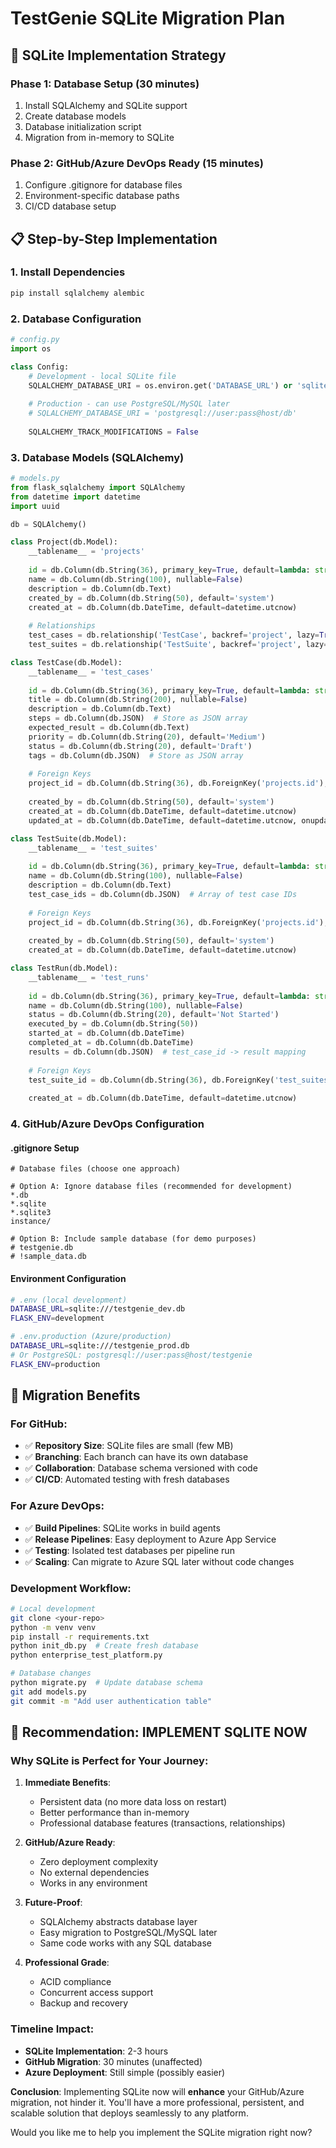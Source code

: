 # TestGenie SQLite Migration Plan

## 🎯 SQLite Implementation Strategy

### **Phase 1: Database Setup (30 minutes)**
1. Install SQLAlchemy and SQLite support
2. Create database models
3. Database initialization script
4. Migration from in-memory to SQLite

### **Phase 2: GitHub/Azure DevOps Ready (15 minutes)**
1. Configure .gitignore for database files
2. Environment-specific database paths
3. CI/CD database setup

## 📋 Step-by-Step Implementation

### **1. Install Dependencies**
```bash
pip install sqlalchemy alembic
```

### **2. Database Configuration**
```python
# config.py
import os

class Config:
    # Development - local SQLite file
    SQLALCHEMY_DATABASE_URI = os.environ.get('DATABASE_URL') or 'sqlite:///testgenie.db'
    
    # Production - can use PostgreSQL/MySQL later
    # SQLALCHEMY_DATABASE_URI = 'postgresql://user:pass@host/db'
    
    SQLALCHEMY_TRACK_MODIFICATIONS = False
```

### **3. Database Models** (SQLAlchemy)
```python
# models.py
from flask_sqlalchemy import SQLAlchemy
from datetime import datetime
import uuid

db = SQLAlchemy()

class Project(db.Model):
    __tablename__ = 'projects'
    
    id = db.Column(db.String(36), primary_key=True, default=lambda: str(uuid.uuid4()))
    name = db.Column(db.String(100), nullable=False)
    description = db.Column(db.Text)
    created_by = db.Column(db.String(50), default='system')
    created_at = db.Column(db.DateTime, default=datetime.utcnow)
    
    # Relationships
    test_cases = db.relationship('TestCase', backref='project', lazy=True)
    test_suites = db.relationship('TestSuite', backref='project', lazy=True)

class TestCase(db.Model):
    __tablename__ = 'test_cases'
    
    id = db.Column(db.String(36), primary_key=True, default=lambda: str(uuid.uuid4()))
    title = db.Column(db.String(200), nullable=False)
    description = db.Column(db.Text)
    steps = db.Column(db.JSON)  # Store as JSON array
    expected_result = db.Column(db.Text)
    priority = db.Column(db.String(20), default='Medium')
    status = db.Column(db.String(20), default='Draft')
    tags = db.Column(db.JSON)  # Store as JSON array
    
    # Foreign Keys
    project_id = db.Column(db.String(36), db.ForeignKey('projects.id'), nullable=False)
    
    created_by = db.Column(db.String(50), default='system')
    created_at = db.Column(db.DateTime, default=datetime.utcnow)
    updated_at = db.Column(db.DateTime, default=datetime.utcnow, onupdate=datetime.utcnow)

class TestSuite(db.Model):
    __tablename__ = 'test_suites'
    
    id = db.Column(db.String(36), primary_key=True, default=lambda: str(uuid.uuid4()))
    name = db.Column(db.String(100), nullable=False)
    description = db.Column(db.Text)
    test_case_ids = db.Column(db.JSON)  # Array of test case IDs
    
    # Foreign Keys
    project_id = db.Column(db.String(36), db.ForeignKey('projects.id'), nullable=False)
    
    created_by = db.Column(db.String(50), default='system')
    created_at = db.Column(db.DateTime, default=datetime.utcnow)

class TestRun(db.Model):
    __tablename__ = 'test_runs'
    
    id = db.Column(db.String(36), primary_key=True, default=lambda: str(uuid.uuid4()))
    name = db.Column(db.String(100), nullable=False)
    status = db.Column(db.String(20), default='Not Started')
    executed_by = db.Column(db.String(50))
    started_at = db.Column(db.DateTime)
    completed_at = db.Column(db.DateTime)
    results = db.Column(db.JSON)  # test_case_id -> result mapping
    
    # Foreign Keys
    test_suite_id = db.Column(db.String(36), db.ForeignKey('test_suites.id'), nullable=False)
    
    created_at = db.Column(db.DateTime, default=datetime.utcnow)
```

### **4. GitHub/Azure DevOps Configuration**

#### **.gitignore Setup**
```gitignore
# Database files (choose one approach)

# Option A: Ignore database files (recommended for development)
*.db
*.sqlite
*.sqlite3
instance/

# Option B: Include sample database (for demo purposes)
# testgenie.db
# !sample_data.db
```

#### **Environment Configuration**
```bash
# .env (local development)
DATABASE_URL=sqlite:///testgenie_dev.db
FLASK_ENV=development

# .env.production (Azure/production)
DATABASE_URL=sqlite:///testgenie_prod.db
# Or PostgreSQL: postgresql://user:pass@host/testgenie
FLASK_ENV=production
```

## 🚀 Migration Benefits

### **For GitHub:**
- ✅ **Repository Size**: SQLite files are small (few MB)
- ✅ **Branching**: Each branch can have its own database
- ✅ **Collaboration**: Database schema versioned with code
- ✅ **CI/CD**: Automated testing with fresh databases

### **For Azure DevOps:**
- ✅ **Build Pipelines**: SQLite works in build agents
- ✅ **Release Pipelines**: Easy deployment to Azure App Service
- ✅ **Testing**: Isolated test databases per pipeline run
- ✅ **Scaling**: Can migrate to Azure SQL later without code changes

### **Development Workflow:**
```bash
# Local development
git clone <your-repo>
python -m venv venv
pip install -r requirements.txt
python init_db.py  # Create fresh database
python enterprise_test_platform.py

# Database changes
python migrate.py  # Update database schema
git add models.py
git commit -m "Add user authentication table"
```

## 🎯 Recommendation: **IMPLEMENT SQLITE NOW**

### **Why SQLite is Perfect for Your Journey:**

1. **Immediate Benefits**: 
   - Persistent data (no more data loss on restart)
   - Better performance than in-memory
   - Professional database features (transactions, relationships)

2. **GitHub/Azure Ready**:
   - Zero deployment complexity
   - No external dependencies
   - Works in any environment

3. **Future-Proof**:
   - SQLAlchemy abstracts database layer
   - Easy migration to PostgreSQL/MySQL later
   - Same code works with any SQL database

4. **Professional Grade**:
   - ACID compliance
   - Concurrent access support
   - Backup and recovery

### **Timeline Impact:**
- **SQLite Implementation**: 2-3 hours
- **GitHub Migration**: 30 minutes (unaffected)
- **Azure Deployment**: Still simple (possibly easier)

**Conclusion**: Implementing SQLite now will **enhance** your GitHub/Azure migration, not hinder it. You'll have a more professional, persistent, and scalable solution that deploys seamlessly to any platform.

Would you like me to help you implement the SQLite migration right now?
